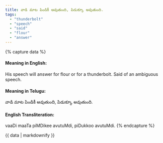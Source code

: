 ```yaml
---
title: వాడి మాట పిండికీ అవుతుంది, పిడుక్కూ అవుతుంది.
tags:
  - "thunderbolt"
  - "speech"
  - "said"
  - "flour"
  - "answer"
---
```


{% capture data %}
#### Meaning in English:
His speech will answer for flour or for a thunderbolt.
Said of an ambiguous speech.

#### Meaning in Telugu:
వాడి మాట పిండికీ అవుతుంది, పిడుక్కూ అవుతుంది.

#### English Transliteration:
vaaDi maaTa piMDikee avutuMdi, piDukkoo avutuMdi.
{% endcapture %}

<div class="notice">{{ data | markdownify }}</div>

